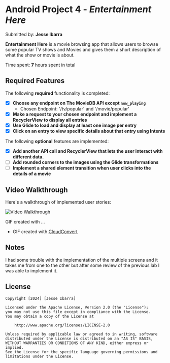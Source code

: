 # Android Project 4 - *Entertainment Here*

Submitted by: **Jesse Ibarra**

**Entertainment Here** is a movie browsing app that allows users to browse some popular TV shows and
Movies and gives them a short description of what the show or movie is about.

Time spent: **7** hours spent in total

## Required Features

The following **required** functionality is completed:

- [X] **Choose any endpoint on The MovieDB API except `now_playing`**
    - Chosen Endpoint: '/tv/popular' and '/movie/popular'
- [X] **Make a request to your chosen endpoint and implement a RecyclerView to display all entries**
- [X] **Use Glide to load and display at least one image per entry**
- [X] **Click on an entry to view specific details about that entry using Intents**

The following **optional** features are implemented:

- [X] **Add another API call and RecyclerView that lets the user interact with different data.**
- [ ] **Add rounded corners to the images using the Glide transformations**
- [ ] **Implement a shared element transition when user clicks into the details of a movie**

## Video Walkthrough

Here's a walkthrough of implemented user stories:

<img src='app/src/main/res/assets/requirment_1.gif' title='Video Walkthrough' width='' alt='Video Walkthrough' /> 

GIF created with ...
- GIF created with [CloudConvert](https://cloudconvert.com/)

## Notes

I had some trouble with the implementation of the multiple screens and it takes me from one to the other
but after some review of the previous lab I was able to implement it.

## License

    Copyright [2024] [Jesse Ibarra]

    Licensed under the Apache License, Version 2.0 (the "License");
    you may not use this file except in compliance with the License.
    You may obtain a copy of the License at

        http://www.apache.org/licenses/LICENSE-2.0

    Unless required by applicable law or agreed to in writing, software
    distributed under the License is distributed on an "AS IS" BASIS,
    WITHOUT WARRANTIES OR CONDITIONS OF ANY KIND, either express or implied.
    See the License for the specific language governing permissions and
    limitations under the License.
